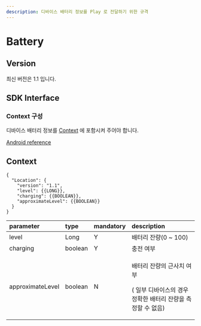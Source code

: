 ```yaml
---
description: 디바이스 배터리 정보를 Play 로 전달하기 위한 규격
---
```


# Battery

## Version

최신 버전은 1.1 입니다.

## SDK Interface

### Context 구성

디바이스 배터리 정보를 [Context](battery.md#context) 에 포함시켜 주어야 합니다.

[Android reference](https://github.com/nugu-developers/nugu-android/blob/master/nugu-agent/src/main/java/com/skt/nugu/sdk/agent/battery/BatteryStatusProvider.kt#L21)

## Context

```text
{
  "Location": {
    "version": "1.1",
    "level": {{LONG}},
    "charging": {{BOOLEAN}},
    "approximateLevel": {{BOOLEAN}}
  }
}
```

<table>
  <thead>
    <tr>
      <th style="text-align:left">parameter</th>
      <th style="text-align:left">type</th>
      <th style="text-align:left">mandatory</th>
      <th style="text-align:left">description</th>
    </tr>
  </thead>
  <tbody>
    <tr>
      <td style="text-align:left">level</td>
      <td style="text-align:left">Long</td>
      <td style="text-align:left">Y</td>
      <td style="text-align:left">&#xBC30;&#xD130;&#xB9AC; &#xC794;&#xB7C9;(0 ~ 100)</td>
    </tr>
    <tr>
      <td style="text-align:left">charging</td>
      <td style="text-align:left">boolean</td>
      <td style="text-align:left">Y</td>
      <td style="text-align:left">&#xCDA9;&#xC804; &#xC5EC;&#xBD80;</td>
    </tr>
    <tr>
      <td style="text-align:left">approximateLevel</td>
      <td style="text-align:left">boolean</td>
      <td style="text-align:left">N</td>
      <td style="text-align:left">
        <p>&#xBC30;&#xD130;&#xB9AC; &#xC794;&#xB7C9;&#xC758; &#xADFC;&#xC0AC;&#xCE58;
          &#xC5EC;&#xBD80;</p>
        <p>( &#xC77C;&#xBD80; &#xB514;&#xBC14;&#xC774;&#xC2A4;&#xC758; &#xACBD;&#xC6B0;
          &#xC815;&#xD655;&#xD55C; &#xBC30;&#xD130;&#xB9AC; &#xC794;&#xB7C9;&#xC744;
          &#xCE21;&#xC815;&#xD560; &#xC218; &#xC5C6;&#xC74C;)</p>
      </td>
    </tr>
  </tbody>
</table>

